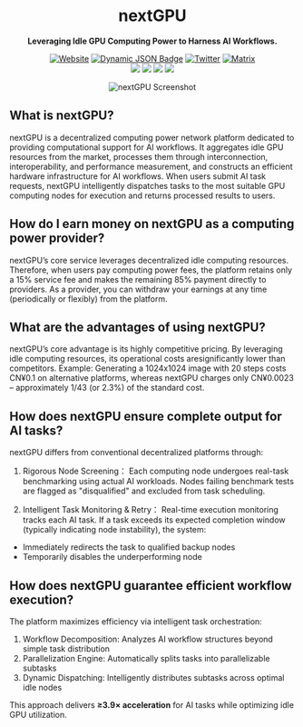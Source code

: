<div align="center">

# nextGPU
**Leveraging Idle GPU Computing Power to Harness AI Workflows.**

[![Website][website-shield]][website-url]
[![Dynamic JSON Badge][discord-shield]][discord-url]
[![Twitter][twitter-shield]][twitter-url]
[![Matrix][matrix-shield]][matrix-url]
<br>
[![][github-release-shield]][github-release-link]
[![][github-release-date-shield]][github-release-link]
[![][github-downloads-shield]][github-downloads-link]
[![][github-downloads-latest-shield]][github-downloads-link]

[matrix-shield]: https://img.shields.io/badge/Matrix-000000?style=flat&logo=matrix&logoColor=white
[matrix-url]: https://app.element.io/#/room/%23comfyui_space%3Amatrix.org
[website-shield]: https://img.shields.io/badge/ComfyOrg-4285F4?style=flat
[website-url]: https://www.comfy.org/
<!-- Workaround to display total user from https://github.com/badges/shields/issues/4500#issuecomment-2060079995 -->
[discord-shield]: https://img.shields.io/badge/dynamic/json?url=https%3A%2F%2Fdiscord.com%2Fapi%2Finvites%2Fcomfyorg%3Fwith_counts%3Dtrue&query=%24.approximate_member_count&logo=discord&logoColor=white&label=Discord&color=green&suffix=%20total
[discord-url]: https://www.comfy.org/discord
[twitter-shield]: https://img.shields.io/twitter/follow/ComfyUI
[twitter-url]: https://x.com/ComfyUI

[github-release-shield]: https://img.shields.io/github/v/release/comfyanonymous/ComfyUI?style=flat&sort=semver
[github-release-link]: https://github.com/comfyanonymous/ComfyUI/releases
[github-release-date-shield]: https://img.shields.io/github/release-date/comfyanonymous/ComfyUI?style=flat
[github-downloads-shield]: https://img.shields.io/github/downloads/comfyanonymous/ComfyUI/total?style=flat
[github-downloads-latest-shield]: https://img.shields.io/github/downloads/comfyanonymous/ComfyUI/latest/total?style=flat&label=downloads%40latest
[github-downloads-link]: https://github.com/comfyanonymous/ComfyUI/releases

![nextGPU Screenshot](images/index.png)
</div>


## What is nextGPU?​
nextGPU is a decentralized computing power network platform dedicated to providing computational support for AI workflows. It aggregates idle GPU resources from the market, processes them through interconnection, interoperability, and performance measurement, and constructs an efficient hardware infrastructure for AI workflows. When users submit AI task requests, nextGPU intelligently dispatches tasks to the most suitable GPU computing nodes for execution and returns processed results to users.

## How do I earn money on nextGPU as a computing power provider?​
nextGPU’s core service leverages decentralized idle computing resources. Therefore, when users pay computing power fees, the platform retains only a 15% service fee and makes the remaining 85% payment directly to providers. As a provider, you can withdraw your earnings at any time (periodically or flexibly) from the platform.

## What are the advantages of using nextGPU?
nextGPU’s core advantage is its ​highly competitive pricing. By leveraging idle computing resources, its operational costs are ​significantly lower than competitors.
Example: Generating a 1024x1024 image with 20 steps costs ​CN¥0.1​ on alternative platforms, whereas nextGPU charges only ​CN¥0.0023​ – approximately ​1/43 (or 2.3%)​​ of the standard cost.

## How does nextGPU ensure complete output for AI tasks?
nextGPU differs from conventional decentralized platforms through:

1. Rigorous Node Screening：
Each computing node ​undergoes real-task benchmarking​ using actual AI workloads. Nodes failing benchmark tests are ​flagged as "disqualified"​​ and excluded from task scheduling.

2. Intelligent Task Monitoring & Retry：
Real-time execution monitoring tracks each AI task. If a task exceeds its expected completion window (typically indicating node instability), the system:
* ​Immediately redirects​ the task to qualified backup nodes
* ​Temporarily disables​ the underperforming node

## How does nextGPU guarantee efficient workflow execution?
The platform maximizes efficiency via ​intelligent task orchestration:

1. Workflow Decomposition:​​ Analyzes AI workflow structures beyond simple task distribution
2. ​Parallelization Engine:​​ Automatically splits tasks into parallelizable subtasks
3. Dynamic Dispatching:​​ Intelligently distributes subtasks across optimal idle nodes

This approach delivers ​**≥3.9× acceleration**​ for AI tasks while optimizing idle GPU utilization.